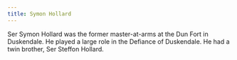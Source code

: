 ```yaml
---
title: Symon Hollard
---
```


Ser Symon Hollard was the former master-at-arms at the Dun Fort in Duskendale. He played a large role in the Defiance of Duskendale. He had a twin brother, Ser Steffon Hollard. 


